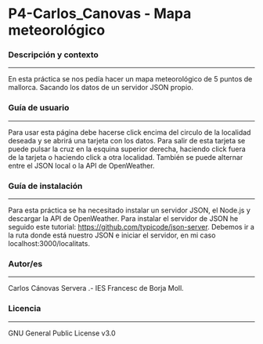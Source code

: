 # P4-Carlos_Canovas - Mapa meteorológico

### Descripción y contexto
---
En esta práctica se nos pedía hacer un mapa meteorológico de 5 puntos de mallorca. Sacando los datos de un servidor JSON propio.

### Guía de usuario
---
Para usar esta página debe hacerse click encima del circulo de la localidad deseada y se abrirá una tarjeta con los datos. Para salir de esta tarjeta se puede pulsar la cruz en la esquina superior derecha, haciendo click fuera de la tarjeta o haciendo click a otra localidad. También se puede alternar entre el JSON local o la API de OpenWeather.
 	
### Guía de instalación
---
Para esta práctica se ha necesitado instalar un servidor JSON, el Node.js y descargar la API de OpenWeather.
Para instalar el servidor de JSON he seguido este tutorial: https://github.com/typicode/json-server.
Debemos ir a la ruta donde está nuestro JSON e iniciar el servidor, en mi caso localhost:3000/localitats.

### Autor/es
---
Carlos Cánovas Servera .- IES Francesc de Borja Moll.

### Licencia 
---
GNU General Public License v3.0
